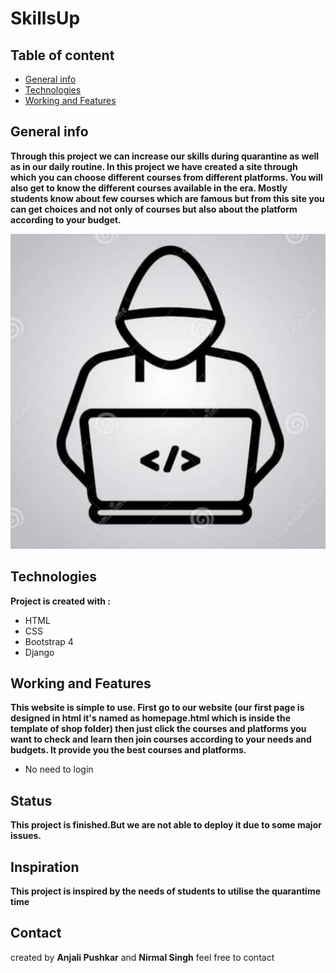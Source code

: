 # SkillsUp

## Table of content
* [General info](#general-info)
* [Technologies](#technologies)
* [Working and Features](#working-and-features)

## General info

**Through this project we can increase our skills during quarantine as well as in our daily routine. In this project we have created a site through which you can choose different courses from different platforms. You will also get to know the different courses available in the era. Mostly students know about few courses which are famous but from this site you can get choices and not only of courses but also about the platform according to your budget.**

![](course\static\coder.jpg)

## Technologies

**Project is created with :**
* HTML
* CSS
* Bootstrap 4
* Django

## Working and Features

**This website is simple to use. First go to our website (our first page is designed in html it's named as homepage.html which is inside the template of shop folder) then just click the courses and platforms you want to check and learn then join courses according to your needs and budgets. It provide you the best courses and platforms.** 
* No need to login 

## Status

**This project is finished.But we are not able to deploy it due to some major issues.**

## Inspiration

**This project is inspired by the needs of students to utilise the quarantime time**  

## Contact

created by **Anjali Pushkar** and **Nirmal Singh** feel free to contact
